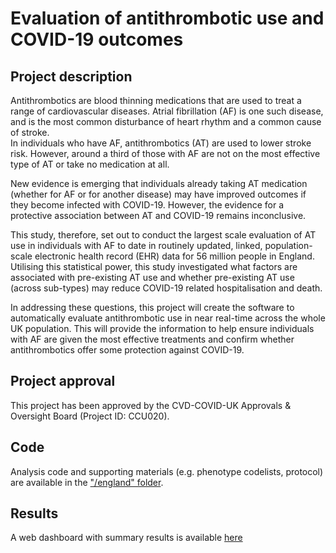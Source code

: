 # Evaluation of antithrombotic use and COVID-19 outcomes

## Project description

Antithrombotics are blood thinning medications that are used to treat a range of cardiovascular diseases.
Atrial fibrillation (AF) is one such disease, and is the most common disturbance of heart rhythm and a common cause of stroke.     
In individuals who have AF, antithrombotics (AT) are used to lower stroke risk. However, around a third of those with AF are not on the most effective type of AT or take no medication at all.  

New evidence is emerging that individuals already taking AT medication (whether for AF or for another disease) may have improved outcomes if they become infected with COVID-19. However, the evidence for a protective association between AT and COVID-19 remains inconclusive.  

This study, therefore, set out to conduct the largest scale evaluation of AT use in individuals with AF to date in routinely updated, linked, population-scale electronic health record (EHR) data for 56 million people in England. Utilising this statistical power, this study investigated what factors are associated with pre-existing AT use and whether pre-existing AT use (across sub-types) may reduce COVID-19 related hospitalisation and death.

In addressing these questions, this project will create the software to automatically evaluate antithrombotic use in near real-time across the whole UK population.  This will provide the information to help ensure individuals with AF are given the most effective treatments and confirm whether antithrombotics offer some protection against COVID-19.

## Project approval

This project has been approved by the CVD-COVID-UK Approvals & Oversight Board (Project ID: CCU020).

## Code 

Analysis code and supporting materials (e.g. phenotype codelists, protocol) are available in the ["/england" folder](https://github.com/BHFDSC/CCU020/tree/main/england).  


## Results

A web dashboard with summary results is available [here](https://alexhandy1.shinyapps.io/at-evaluation-results/)

